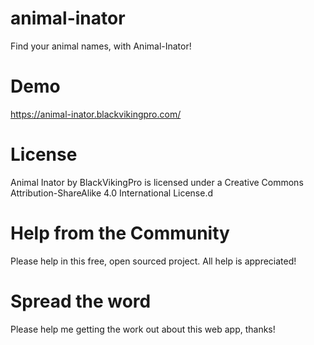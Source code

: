 # animal-inator
Find your animal names, with Animal-Inator!

# Demo
https://animal-inator.blackvikingpro.com/

# License
Animal Inator by BlackVikingPro is licensed under a Creative Commons Attribution-ShareAlike 4.0 International License.d

# Help from the Community
Please help in this free, open sourced project. All help is appreciated!

# Spread the word
Please help me getting the work out about this web app, thanks!
